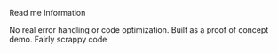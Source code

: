 Read me Information

No real error handling or code optimization.
Built as a proof of concept demo. 
Fairly scrappy code

